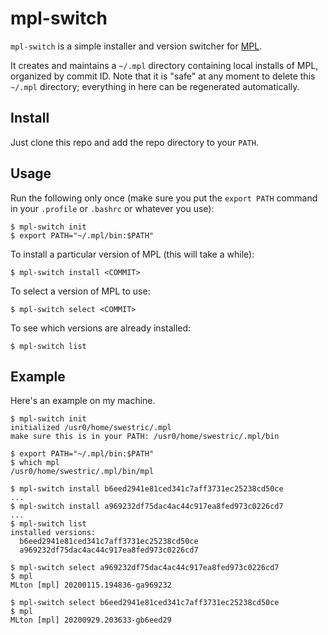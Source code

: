 # mpl-switch
`mpl-switch` is a simple installer and version switcher for
[MPL](https://github.com/MPLLang/mpl).

It creates and maintains a `~/.mpl` directory containing local installs
of MPL, organized by commit ID. Note that it is "safe" at any moment to
delete this `~/.mpl` directory; everything in here can be regenerated
automatically.

## Install

Just clone this repo and add the repo directory to your `PATH`.

## Usage

Run the following only once (make sure you put the `export PATH` command
in your `.profile` or `.bashrc` or whatever you use):
```
$ mpl-switch init
$ export PATH="~/.mpl/bin:$PATH"
```

To install a particular version of MPL (this will take a while):
```
$ mpl-switch install <COMMIT>
```

To select a version of MPL to use:
```
$ mpl-switch select <COMMIT>
```

To see which versions are already installed:
```
$ mpl-switch list
```

## Example

Here's an example on my machine.
```
$ mpl-switch init
initialized /usr0/home/swestric/.mpl
make sure this is in your PATH: /usr0/home/swestric/.mpl/bin

$ export PATH="~/.mpl/bin:$PATH"
$ which mpl
/usr0/home/swestric/.mpl/bin/mpl

$ mpl-switch install b6eed2941e81ced341c7aff3731ec25238cd50ce
...
$ mpl-switch install a969232df75dac4ac44c917ea8fed973c0226cd7
...
$ mpl-switch list
installed versions:
  b6eed2941e81ced341c7aff3731ec25238cd50ce
  a969232df75dac4ac44c917ea8fed973c0226cd7

$ mpl-switch select a969232df75dac4ac44c917ea8fed973c0226cd7
$ mpl
MLton [mpl] 20200115.194836-ga969232

$ mpl-switch select b6eed2941e81ced341c7aff3731ec25238cd50ce
$ mpl
MLton [mpl] 20200929.203633-gb6eed29
```
